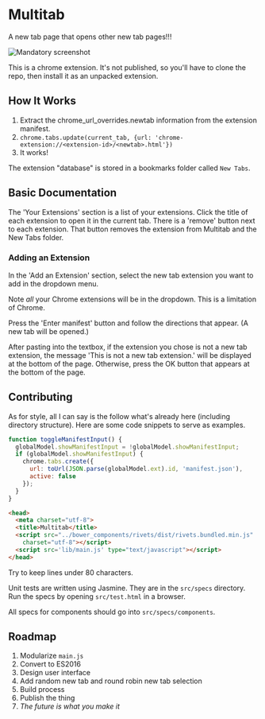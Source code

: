Multitab
========

A new tab page that opens other new tab pages!!!

![Mandatory screenshot](https://cloud.githubusercontent.com/assets/7255867/17273300/92a79b10-569f-11e6-9c7f-78111d984dce.gif)

This is a chrome extension. It's not published, so you'll have to clone the
repo, then install it as an unpacked extension.

How It Works
------------

1. Extract the chrome_url_overrides.newtab information from the extension
   manifest.
1. `chrome.tabs.update(current_tab, {url: 'chrome-extension://<extension-id>/<newtab>.html'})`
1. It works!

The extension "database" is stored in a bookmarks folder called `New Tabs`.

Basic Documentation
-------------------

The 'Your Extensions' section is a list of your extensions. Click the title of
each extension to open it in the current tab. There is a 'remove' button next
to each extension. That button removes the extension from Multitab and the
New Tabs folder.

### Adding an Extension

In the 'Add an Extension' section, select the new tab extension you want to add
in the dropdown menu.

Note *all* your Chrome extensions will be in the dropdown. This is a limitation
of Chrome.

Press the 'Enter manifest' button and follow the directions that appear. (A new
tab will be opened.)

After pasting into the textbox, if the extension you chose is not a new tab
extension, the message 'This is not a new tab extension.' will be displayed at
the bottom of the page. Otherwise, press the OK button that appears at the
bottom of the page.


Contributing
------------

As for style, all I can say is the follow what's already here (including
directory structure). Here are some code snippets to serve as examples.

```js
function toggleManifestInput() {
  globalModel.showManifestInput = !globalModel.showManifestInput;
  if (globalModel.showManifestInput) {
    chrome.tabs.create({
      url: toUrl(JSON.parse(globalModel.ext).id, 'manifest.json'),
      active: false
    });
  }
}
```

```html
<head>
  <meta charset="utf-8">
  <title>Multitab</title>
  <script src="../bower_components/rivets/dist/rivets.bundled.min.js"
    charset="utf-8"></script>
  <script src='lib/main.js' type="text/javascript"></script>
</head>
```

Try to keep lines under 80 characters.

Unit tests are written using Jasmine. They are in the `src/specs` directory.
Run the specs by opening `src/test.html` in a browser.

All specs for components should go into `src/specs/components`.


Roadmap
-------

1. Modularize `main.js`
1. Convert to ES2016
2. Design user interface
2. Add random new tab and round robin new tab selection
3. Build process
4. Publish the thing
5. *The future is what you make it*
